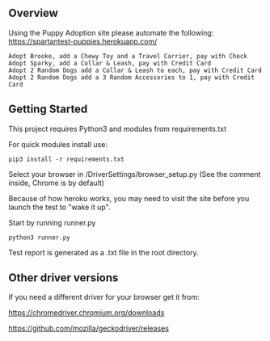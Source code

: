 ## Overview

Using the Puppy Adoption site please automate the following: https://spartantest-puppies.herokuapp.com/ 

    Adopt Brooke, add a Chewy Toy and a Travel Carrier, pay with Check
    Adopt Sparky, add a Collar & Leash, pay with Credit Card
    Adopt 2 Random Dogs add a Collar & Leash to each, pay with Credit Card
    Adopt 2 Random Dogs add a 3 Random Accessories to 1, pay with Credit Card

## Getting Started
This project requires Python3 and modules from requirements.txt

For quick modules install use:

```
pip3 install -r requirements.txt
```

Select your browser in /DriverSettings/browser_setup.py (See the comment inside, Chrome is by default)

Because of how heroku works, you may need to visit the site before you launch the test to "wake it up".

Start by running runner.py

```
python3 runner.py
```

Test report is generated as a .txt file in the root directory.

## Other driver versions
If you need a different driver for your browser get it from:

https://chromedriver.chromium.org/downloads

https://github.com/mozilla/geckodriver/releases